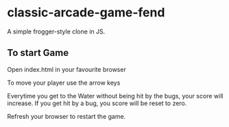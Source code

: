 classic-arcade-game-fend
===============================
A simple frogger-style clone in JS.

## To start Game ##
Open index.html in your favourite browser

To move your player use the arrow keys

Everytime you get to the Water without being hit by the bugs, your score will increase. If you get hit by a bug, you score will be reset to zero.

Refresh your browser to restart the game.